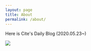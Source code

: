 ```yaml
---
layout: page
title: About
permalink: /about/
---
```


Here is Cite's Daily Blog (2020.05.23~)


![](https://citekanaumi.github.io/static/img/avatar.png)
